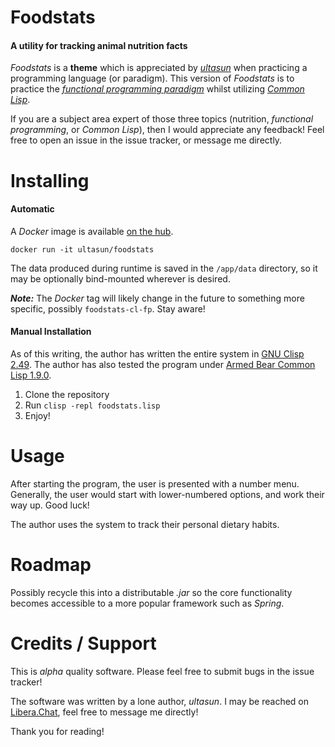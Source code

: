# Foodstats
#### A utility for tracking animal nutrition facts

*Foodstats* is a **theme** which is appreciated by [*ultasun*](https://github.com/ultasun) when practicing a programming language (or paradigm). This version of *Foodstats*  is to practice the [*functional programming paradigm*](https://en.wikipedia.org/wiki/Functional_programming) whilst utilizing [*Common Lisp*](https://en.wikipedia.org/wiki/Common_Lisp).

If you are a subject area expert of those three topics (nutrition, *functional programming*, or *Common Lisp*), then I would appreciate any feedback! Feel free to open an issue in the issue tracker, or message me directly. 

# Installing
#### Automatic
A *Docker* image is available [on the hub](https://hub.docker.com/r/ultasun/foodstats).

`docker run -it ultasun/foodstats`

The data produced during runtime is saved in the `/app/data` directory, so it may be optionally bind-mounted wherever is desired.

***Note:*** The *Docker* tag will likely change in the future to something more specific, possibly `foodstats-cl-fp`. Stay aware!

#### Manual Installation

As of this writing, the author has written the entire system in [GNU Clisp 2.49](https://www.gnu.org/software/clisp/).  The author has also tested the program under [Armed Bear Common Lisp 1.9.0](https://armedbear.common-lisp.dev).

1. Clone the repository
2. Run
`clisp -repl foodstats.lisp`
3. Enjoy!

# Usage

After starting the program, the user is presented with a number menu. Generally, the user would start with lower-numbered options, and work their way up. Good luck!

The author uses the system to track their personal dietary habits.

# Roadmap

Possibly recycle this into a distributable *.jar* so the core functionality becomes accessible to a more popular framework such as *Spring*.

# Credits / Support 

This is *alpha* quality software. Please feel free to submit bugs in the issue tracker!

The software was written by a lone author, *ultasun*. I may be reached on [Libera.Chat](https://libera.chat/), feel free to message me directly!

Thank you for reading!
